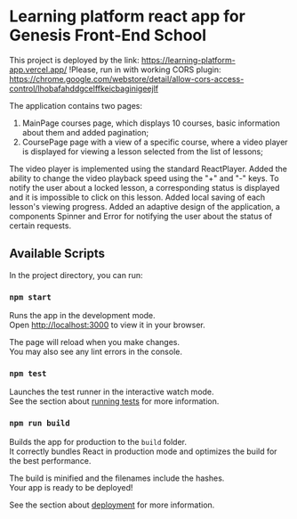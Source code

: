 # Learning platform react app for Genesis Front-End School

This project is deployed by the link:
https://learning-platform-app.vercel.app/
!Please, run in with working CORS plugin:
https://chrome.google.com/webstore/detail/allow-cors-access-control/lhobafahddgcelffkeicbaginigeejlf

The application contains two pages:

1) MainPage courses page, which displays 10 courses, basic information about them and added pagination;
2) CoursePage page with a view of a specific course, where a video player is displayed for viewing a lesson selected from the list of lessons;

The video player is implemented using the standard ReactPlayer. Added the ability to change the video playback speed using the "+" and "-" keys.
To notify the user about a locked lesson, a corresponding status is displayed and it is impossible to click on this lesson.
Added local saving of each lesson's viewing progress.
Added an adaptive design of the application, a components Spinner and Error for notifying the user about the status of certain requests.

## Available Scripts

In the project directory, you can run:

### `npm start`

Runs the app in the development mode.\
Open [http://localhost:3000](http://localhost:3000) to view it in your browser.

The page will reload when you make changes.\
You may also see any lint errors in the console.

### `npm test`

Launches the test runner in the interactive watch mode.\
See the section about [running tests](https://facebook.github.io/create-react-app/docs/running-tests) for more information.

### `npm run build`

Builds the app for production to the `build` folder.\
It correctly bundles React in production mode and optimizes the build for the best performance.

The build is minified and the filenames include the hashes.\
Your app is ready to be deployed!

See the section about [deployment](https://facebook.github.io/create-react-app/docs/deployment) for more information.

